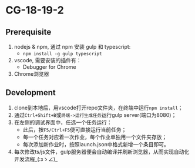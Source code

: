 # CG-18-19-2

## Prerequisite

1. nodejs & npm, 通过 npm 安装 gulp 和 typescript:
   * `npm install -g gulp typescript`
2. vscode, 需要安装的插件有：
   * Debugger for Chrome
3. Chrome浏览器


## Development

1. clone到本地后，用vscode打开repo文件夹，在终端中运行`npm install`；
2. 通过`Ctrl+Shift+B`或`终端->运行生成任务`运行gulp server(端口为8080)；
3. 在左侧的调试界面中，任选一个任务运行：
   * 此后，按`F5/Ctrl+F5`便可直接运行当前任务；
   * 每一个任务对应着一次作业，每个作业单独用一个文件夹存放；
   * 每次添加新作业时，按照launch.json中格式新增一个条目即可。
4. 每次修改ts/js文件，gulp服务器便会自动编译并刷新浏览器，从而实现自动化开发流程_(:зゝ∠)_
